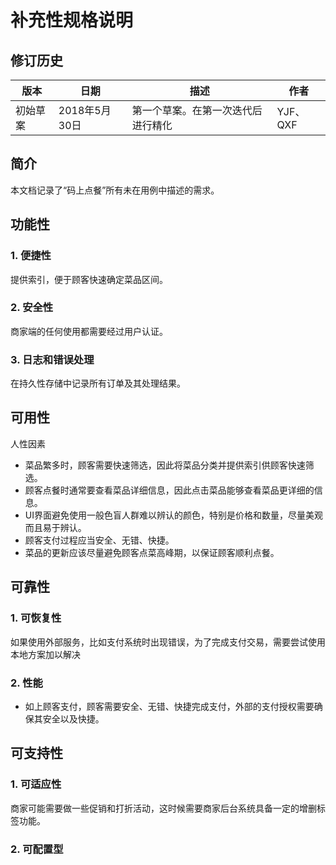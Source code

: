 # 补充性规格说明
## 修订历史
版本 | 日期 | 描述 | 作者
-|-|-|-
初始草案 | 2018年5月30日 | 第一个草案。在第一次迭代后进行精化 | YJF、QXF
## 简介
本文档记录了“码上点餐”所有未在用例中描述的需求。
## 功能性
### 1. 便捷性
提供索引，便于顾客快速确定菜品区间。
### 2. 安全性
商家端的任何使用都需要经过用户认证。
### 3. 日志和错误处理
在持久性存储中记录所有订单及其处理结果。
## 可用性
人性因素
 * 菜品繁多时，顾客需要快速筛选，因此将菜品分类并提供索引供顾客快速筛选。
 * 顾客点餐时通常要查看菜品详细信息，因此点击菜品能够查看菜品更详细的信息。
 * UI界面避免使用一般色盲人群难以辨认的颜色，特别是价格和数量，尽量美观而且易于辨认。
 * 顾客支付过程应当安全、无错、快捷。
 * 菜品的更新应该尽量避免顾客点菜高峰期，以保证顾客顺利点餐。
 
 ## 可靠性
 ### 1. 可恢复性
 如果使用外部服务，比如支付系统时出现错误，为了完成支付交易，需要尝试使用本地方案加以解决
 
 ### 2. 性能
* 如上顾客支付，顾客需要安全、无错、快捷完成支付，外部的支付授权需要确保其安全以及快捷。

 
 ## 可支持性
 ### 1. 可适应性
 商家可能需要做一些促销和打折活动，这时候需要商家后台系统具备一定的增删标签功能。
 
 ### 2. 可配置型
 
